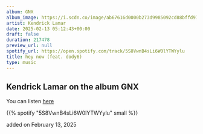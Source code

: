 ```yaml
---
album: GNX
album_image: https://i.scdn.co/image/ab67616d0000b273d9985092cd88bffd97653b58
artist: Kendrick Lamar
date: 2025-02-13 05:12:43+00:00
draft: false
duration: 217478
preview_url: null
spotify_url: https://open.spotify.com/track/5S8VwnB4sLi6W0lYTWYylu
title: hey now (feat. dody6)
type: music
---
```



## Kendrick Lamar on the album GNX

You can listen [here](https://open.spotify.com/track/5S8VwnB4sLi6W0lYTWYylu)

{{% spotify "5S8VwnB4sLi6W0lYTWYylu" small %}}

added on February 13, 2025